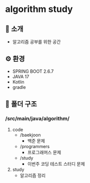 # algorithm study

## 📜 소개
   - 알고리즘 공부를 위한 공간

## ⚙ 환경
   - SPRING BOOT 2.6.7
   - JAVA 17
   - Kotlin
   - gradle

## 📁 폴더 구조
### /src/main/java/algorithm/
1. code
   - /baekjoon
     - 백준 문제
   - /programmers
     - 프로그래머스 문제
   - /study
      - 이번주 코딩 테스트 스터디 문제
2. study 
   - 알고리즘 정리
    